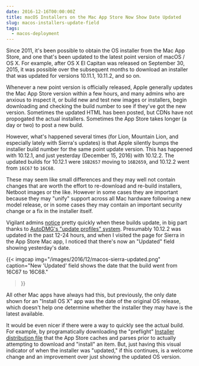 ```yaml
---
date: 2016-12-16T00:00:00Z
title: macOS Installers on the Mac App Store Now Show Date Updated
slug: macos-installers-update-field
tags:
  - macos-deployment
---
```


Since 2011, it's been possible to obtain the OS installer from the Mac App Store, and one that's been updated to the latest point version of macOS / OS X. For example, after OS X El Capitan was released on September 30, 2015, it was possible over the subsequent months to download an installer that was updated for versions 10.11.1, 10.11.2, and so on.

Whenever a new point version is officially released, Apple generally updates the Mac App Store version within a few hours, and many admins who are anxious to inspect it, or build new and test new images or installers, begin downloading and checking the build number to see if they've got the new version. Sometimes the updated HTML has been posted, but CDNs have not propogated the actual installers. Sometimes the App Store takes longer (a day or two) to post a new build.

However, what's happened several times (for Lion, Mountain Lion, and especially lately with Sierra's updates) is that Apple silently bumps the installer build number for the same point update version. This has happened with 10.12.1, and just yesterday (December 15, 2016) with 10.12.2. The updated builds for 10.12.1 were `16B2657` moving to `16B2659`, and 10.12.2 went from `16C67` to `16C68`.

These may seem like small differences and they may well not contain changes that are worth the effort to re-download and re-build installers, Netboot images or the like. However in some cases they are important because they may "unify" support across all Mac hardware following a new model release, or in some cases they may contain an important security change or a fix in the installer itself.

Vigilant admins [notice](https://github.com/MagerValp/AutoDMGUpdateProfiles/pull/51) pretty quickly when these builds update, in big part thanks to [AutoDMG's "update profiles" system](https://github.com/MagerValp/AutoDMG/wiki/Maintaining-Update-Profiles). Presumably 10.12.2 was updated in the past 12-24 hours, and when I visited the page for Sierra in the App Store Mac app, I noticed that there's now an "Updated" field showing yesterday's date.

{{< imgcap
  img="/images/2016/12/macos-sierra-updated.png"
  caption="New 'Updated' field shows the date that the build went from 16C67 to 16C68."
>}}

All other Mac apps have always had this, but previously, the only date shown for an "Install OS X" app was the date of the original OS release, which doesn't help one determine whether the installer they may have is the latest available.

It would be even nicer if there were a way to quickly see the actual build. For example, by programatically downloading the "preflight" [Installer distribution file](https://developer.apple.com/library/content/documentation/DeveloperTools/Reference/DistributionDefinitionRef/Chapters/Distribution_XML_Ref.html) that the App Store caches and parses prior to actually attempting to download and "install" an item. But, just having this visual indicator of when the installer was "updated," if this continues, is a welcome change and an improvement over just showing the updated OS version.
